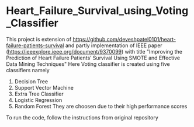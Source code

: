 # Heart_Failure_Survival_using_Voting_Classifier
This project is extension of https://github.com/deveshpatel0101/heart-failure-patients-survival and partly implementation of IEEE paper (https://ieeexplore.ieee.org/document/9370099) with title "Improving the Prediction of Heart Failure Patients’ Survival Using SMOTE and Effective Data Mining Techniques"
Here Voting classifier is created using five classifiers namely
1. Decision Tree
2. Support Vector Machine
3. Extra Tree Classifier
4. Logistic Regression
5. Random Forest
They are choosen due to their high performance scores

To run the code, follow the instructions from original repository
